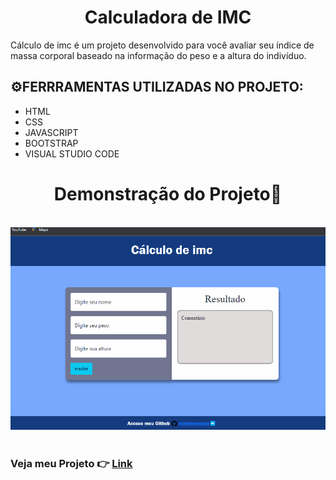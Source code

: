 <!DOCTYPE html>
<html lang = "pt-br">
 <meta charset="UTF-8">

 <body>
    <h1 align="center">Calculadora de IMC</h1>
    <p>Cálculo de imc é um projeto desenvolvido para você avaliar seu índice de massa corporal baseado na informação do peso e a altura do indivíduo.</p>
    <h2>⚙️FERRRAMENTAS UTILIZADAS NO PROJETO: </h2>
    <ul>
        <li>HTML</li>
        <li>CSS</li>
        <li>JAVASCRIPT</li>
        <li>BOOTSTRAP</li>
        <li>VISUAL STUDIO CODE</li>
    </ul>
    <h1 align="center">Demonstração do Projeto🔎</h1>
        <br>
        <img src="https://github.com/nandamsouza/IMC/blob/main/img/Anima%C3%A7%C3%A3o_IMC.gif">
        <br>
        <h1></h1>
     <h3> Veja meu Projeto 👉 <a href=" https://nandamsouza.github.io/IMC/">Link</a></h3>    
 </body>

</html>